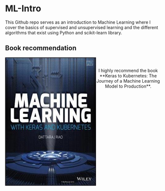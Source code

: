 # ML-Intro
This Github repo serves as an introduction to Machine Learning where I cover the basics of supervised and unsupervised learning  and the different algorithms that exist using Python and scikit-learn library.

## Book recommendation
<p align="center">
  <img src="mlbook.jpg" align="left">
  <br><br>
  I highly recommend the book **Keras to Kubernetes: The Journey of a Machine Learning Model to Production**.
</p>



